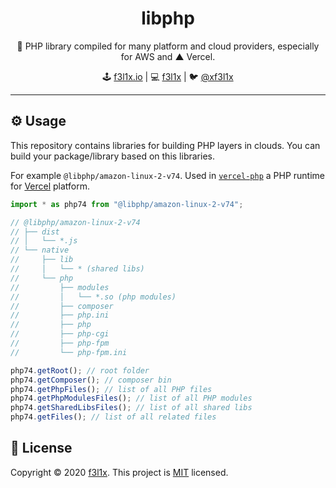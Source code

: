 <h1 align=center>libphp</h1>

<p align=center>
   🐘 PHP library compiled for many platform and cloud providers, especially for AWS and ▲ Vercel.
</p>

<p align=center>
🕹 <a href="https://f3l1x.io">f3l1x.io</a> | 💻 <a href="https://github.com/f3l1x">f3l1x</a> | 🐦 <a href="https://twitter.com/xf3l1x">@xf3l1x</a>
</p>

-----

## ⚙️ Usage

This repository contains libraries for building PHP layers in clouds. You can build your package/library based on this libraries.

For example `@libphp/amazon-linux-2-v74`. Used in [`vercel-php`](https://github.com/juicyfx/vercel-php) a PHP runtime for [Vercel](https://vercel.com) platform.

```js
import * as php74 from "@libphp/amazon-linux-2-v74";

// @libphp/amazon-linux-2-v74
// ├── dist
// │   └── *.js
// └── native
//     ├── lib
//     │   └── * (shared libs)
//     └── php
//         ├── modules
//         │   └── *.so (php modules)
//         ├── composer
//         ├── php.ini
//         ├── php
//         ├── php-cgi
//         ├── php-fpm
//         └── php-fpm.ini

php74.getRoot(); // root folder
php74.getComposer(); // composer bin
php74.getPhpFiles(); // list of all PHP files
php74.getPhpModulesFiles(); // list of all PHP modules
php74.getSharedLibsFiles(); // list of all shared libs
php74.getFiles(); // list of all related files
```

## 📝 License

Copyright © 2020 [f3l1x](https://github.com/f3l1x).
This project is [MIT](LICENSE) licensed.
